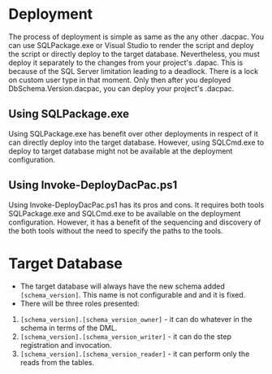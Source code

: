 # Deployment

The process of deployment is simple as same as the any other .dacpac. You can use SQLPackage.exe or Visual Studio to render the script and deploy the script or directly deploy to the target database. Nevertheless, you must deploy it separately to the changes from your project's .dapac. This is because of the SQL Server limitation leading to a deadlock. There is a lock on custom user type in that moment. Only then after you deployed DbSchema.Version.dacpac, you can deploy your project's .dacpac.

## Using SQLPackage.exe
Using SQLPackage.exe has benefit over other deployments in respect of it can directly deploy into the target database. However, using SQLCmd.exe to deploy to target database might not be available at the deployment configuration.

## Using Invoke-DeployDacPac.ps1
Using Invoke-DeployDacPac.ps1 has its pros and cons. It requires both tools SQLPackage.exe and SQLCmd.exe to be available on the deployment configuration. However, it has a benefit of the sequencing and discovery of the both tools without the need to specify the paths to the tools.

# Target Database

- The target database will always have the new schema added `[schema_version]`. This name is not configurable and and it is fixed.
- There will be three roles presented:
1. `[schema_version].[schema_version_owner]` - it can do whatever in the schema in terms of the DML.
2. `[schema_version].[schema_version_writer]` - it can do the step registration and invocation.
3. `[schema_version].[schema_version_reader]` - it can perform only the reads from the tables.

